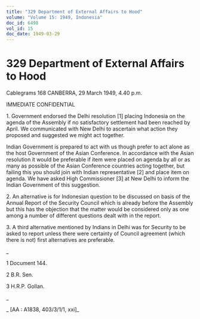 ```yaml
---
title: "329 Department of External Affairs to Hood"
volume: "Volume 15: 1949, Indonesia"
doc_id: 6498
vol_id: 15
doc_date: 1949-03-29
---
```


# 329 Department of External Affairs to Hood

Cablegrams 168 CANBERRA, 29 March 1949, 4.40 p.m.

IMMEDIATE CONFIDENTIAL

1\. Government endorsed the Delhi resolution [1] placing Indonesia on the agenda of the Assembly if no satisfactory settlement had been reached by April. We communicated with New Delhi to ascertain what action they proposed and suggested we might act together.

Indian Government is prepared to act with us though prefer to act alone as the host Government of the Asian Conference. In accordance with the Asian resolution it would be preferable if item were placed on agenda by all or as many as possible of the Asian Conference countries acting together, but failing this you should join with Indian representative [2] and place item on agenda. We have asked High Commissioner [3] at New Delhi to inform the Indian Government of this suggestion.

2\. An alternative is for Indonesian question to be discussed on basis of the Annual Report of the Security Council which is already before the Assembly but this has the objection that the matter would be considered only as one among a number of different questions dealt with in the report.

3\. A third alternative mentioned by Indians in Delhi was for Security to be asked to report unless there were certainty of Council agreement (which there is not) first alternatives are preferable.

_

1 Document 144.

2 B.R. Sen.

3 H.R.P. Gollan.

_

_ [AA : A1838, 403/3/1/1, xxi]_
